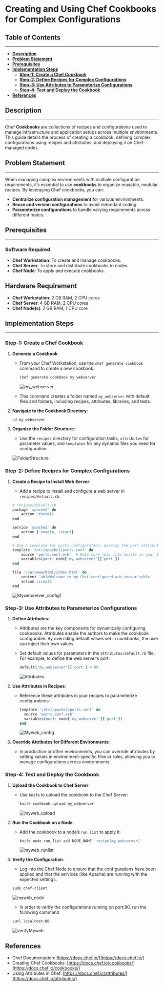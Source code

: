 # Creating and Using Chef Cookbooks for Complex Configurations

## **Table of Contents**
---
* [**Description**](#description)  
* [**Problem Statement**](#problem-statement)  
* [**Prerequisites**](#prerequisites)
* [**Implementation Steps**](#implementation-steps) 
  - [**Step-1: Create a Chef Cookbook**](#step-1-create-a-chef-cookbook) 
  - [**Step-2: Define Recipes for Complex Configurations**](#step-2-define-recipes-for-complex-configurations) 
  - [**Step-3: Use Attributes to Parameterize Configurations**](#step-3-use-attributes-to-parameterize-configurations) 
  - [**Step-4: Test and Deploy the Cookbook**](#step-4-test-and-deploy-the-cookbook)
* [**References**](#references)

## **Description**
---
Chef **Cookbooks** are collections of recipes and configurations used to manage infrastructure and application setups across multiple environments. This guide details the process of creating a cookbook, defining complex configurations using recipes and attributes, and deploying it on Chef-managed nodes.

## **Problem Statement**
---
When managing complex environments with multiple configuration requirements, it’s essential to use **cookbooks** to organize reusable, modular recipes. By leveraging Chef cookbooks, you can:
- **Centralize configuration management** for various environments.
- **Reuse and version configurations** to avoid redundant coding.
- **Parameterize configurations** to handle varying requirements across different nodes.

## **Prerequisites**
---
### **Software Required**
- **Chef Workstation**: To create and manage cookbooks.
- **Chef Server**: To store and distribute cookbooks to nodes.
- **Chef Node**: To apply and execute cookbooks.

## **Hardware Requirement**
- **Chef Workstation**: 2 GB RAM, 2 CPU cores
- **Chef Server**: 4 GB RAM, 2 CPU cores
- **Chef Node(s)**: 2 GB RAM, 1 CPU core

## **Implementation Steps**
---
### **Step-1: Create a Chef Cookbook**

1. **Generate a Cookbook**:
   - From your Chef Workstation, use the `chef generate cookbook` command to create a new cookbook.
     ```bash
     chef generate cookbook my_webserver
     ```

     ![my_webserver](images/My_Webserver.png)

   - This command creates a folder named `my_webserver` with default files and folders, including recipes, attributes, libraries, and tests.

2. **Navigate to the Cookbook Directory**:
   ```bash
   cd my_webserver
   ```

3. **Organize the Folder Structure**:
   - Use the `recipes` directory for configuration tasks, `attributes` for parameter values, and `templates` for any dynamic files you need for configuration.

   ![FolderStructure](images/FolderStructure.png)

### **Step-2: Define Recipes for Complex Configurations**

1. **Create a Recipe to Install Web Server**:
   - Add a recipe to install and configure a web server in `recipes/default.rb`:
    ```ruby
    # recipes/default.rb
    package 'apache2' do
        action :install
    end

    service 'apache2' do
        action [:enable, :start]
    end

    # Use a template for ports configuration, passing the port attribute
    template '/etc/apache2/ports.conf' do
        source 'ports.conf.erb'  # Make sure this file exists in your templates folder
        variables(port: node['my_webserver']['port'])
    end

    file '/var/www/html/index.html' do
        content '<h1>Welcome to my Chef-configured web server!</h1>'
        action :create
    end
     ```

    ![Mywebserver_config1](images/Mywebserver_config1.png)

### **Step-3: Use Attributes to Parameterize Configurations**

1. **Define Attributes**:
   - Attributes are the key components for dynamically configuring cookbooks. Attributes enable the authors to make the cookbook configurable. By overriding default values set in cookbooks, the user can inject their own values.
   - Set default values for parameters in the `attributes/default.rb` file. For example, to define the web server’s port:

     ```ruby
     default['my_webserver']['port'] = 80
     ```

     ![Attributes](images/Attributes.png)

2. **Use Attributes in Recipes**:
   - Reference these attributes in your recipes to parameterize configurations:
     ```ruby
     template '/etc/apache2/ports.conf' do
       source 'ports.conf.erb'
       variables(port: node['my_webserver']['port'])
     end
     ```

     ![Myweb_config](images/My_webConfig.png)

3. **Override Attributes for Different Environments**:
   - In production or other environments, you can override attributes by setting values in environment-specific files or roles, allowing you to manage configurations across environments.

### **Step-4: Test and Deploy the Cookbook**

1. **Upload the Cookbook to Chef Server**:
   - Use `knife` to upload the cookbook to the Chef Server:
     ```bash
     knife cookbook upload my_webserver
     ```

     ![myweb_upload](images/myweb_upload.png)

2. **Run the Cookbook on a Node**:
   - Add the cookbook to a node’s `run list` to apply it:
     ```bash
     knife node run_list add NODE_NAME 'recipe[my_webserver]'
     ```

     ![myweb_runlist](images/myweb_runlist.png)

3. **Verify the Configuration**:
   - Log into the Chef Node to ensure that the configurations have been applied and that the services (like Apache) are running with the expected settings.

   ```bash
   sudo chef-client
   ```
   ![myweb_node](images/myweb_node.png)

   - In order to verify the configurations running on port:80, run the following command

   ```bash
   curl localhost:80
   ```

   ![verifyMyweb](images/Verify%20myweb.png)

## **References**

- Chef Documentation: [https://docs.chef.io/](https://docs.chef.io/)
- Creating Chef Cookbooks: [https://docs.chef.io/cookbooks/](https://docs.chef.io/cookbooks/)
- Using Attributes in Chef: [https://docs.chef.io/attributes/](https://docs.chef.io/attributes/)
